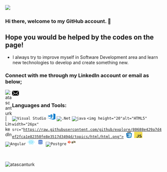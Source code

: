 ![](https://komarev.com/ghpvc/?username=your-github-username&color=green)

### Hi there, welcome to my GitHub account. 👋

## Hope you would be helped by the codes on the page!

- I always try to improve myself in Software Development area and learn new technologies to develop and create something new.



### Connect with me through my LinkedIn account or email as below;

[<img align="left" alt="atascanturk | LinkedIn" width="22px" src="https://cdn.jsdelivr.net/npm/simple-icons@v3/icons/linkedin.svg" />][linkedin]
[<img align="left" alt="Mail | atascanturk@gmail.com" width="22px" src="/img/mail.svg" />][mail]


<br />

### Languages and Tools:

<code><img height="20" alt="Visual Studio" width="26px" src="../img/VSIcon.png"></code>
<code><img height="20" alt="Visual Studio Code" width="26px" src="https://raw.githubusercontent.com/github/explore/80688e429a7d4ef2fca1e82350fe8e3517d3494d/topics/visual-studio-code/visual-studio-code.png"></code>
<code><img height="20" alt=".Net" width="26px" src="https://camo.githubusercontent.com/4bb2a3ff3fb5fa584d82521b441488e9f4d1b1fe0f2e6b350ab4c4decc0bcf8c/68747470733a2f2f6d656e6e616e6b6f73652e636f6d2f636f6e74656e742f696d616765732f73697a652f773630302f323031392f30392f6e6574636f72652e706e67"></code>
<code><img height="20" alt="java" width="26px" src="../img/java.png"></code>
<code><img height="20"alt="HTML5" width="26px" src="https://raw.githubusercontent.com/github/explore/80688e429a7d4ef2fca1e82350fe8e3517d3494d/topics/html/html.png"></code>
<code><img height="20" alt="CSS3" width="26px" src="https://raw.githubusercontent.com/github/explore/80688e429a7d4ef2fca1e82350fe8e3517d3494d/topics/css/css.png"></code>
<code><img height="20" alt="JavaScript" width="26px" src="https://raw.githubusercontent.com/github/explore/80688e429a7d4ef2fca1e82350fe8e3517d3494d/topics/javascript/javascript.png"></code>
<code><img height="20" alt="Angular" width="26px" src="angular.png"></code>
<code><img height="20" alt="React" width="26px" src="https://raw.githubusercontent.com/github/explore/80688e429a7d4ef2fca1e82350fe8e3517d3494d/topics/react/react.png"></code>
<code><img height="20" alt="SQL" width="26px" src="https://raw.githubusercontent.com/github/explore/80688e429a7d4ef2fca1e82350fe8e3517d3494d/topics/sql/sql.png"></code>
<code><img height="20" alt="Postgre" width="26px" src="../img/postgresql_original_logo_icon_146391.png"></code>
<code><img height="20"  alt="Git" width="26px" src="https://raw.githubusercontent.com/github/explore/80688e429a7d4ef2fca1e82350fe8e3517d3494d/topics/git/git.png"></code>


<br />
<br />


 <img src="https://github-readme-stats.vercel.app/api?username=atascanturk&show_icons=true&theme=gotham" alt="atascanturk" />

[linkedin]: https://www.linkedin.com/in/atascanturk/
[mail]: atascanturk@gmail.com
